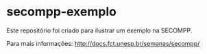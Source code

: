 # secompp-exemplo

Este repositório foi criado para ilustrar um exemplo na SECOMPP.

Para mais informações: http://docs.fct.unesp.br/semanas/secompp/
